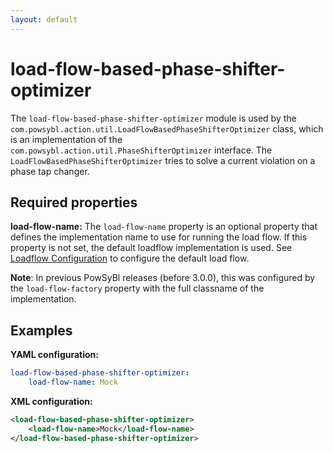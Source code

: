 ```yaml
---
layout: default
---
```


# load-flow-based-phase-shifter-optimizer
The `load-flow-based-phase-shifter-optimizer` module is used by the `com.powsybl.action.util.LoadFlowBasedPhaseShifterOptimizer` class, which is an implementation of the `com.powsybl.action.util.PhaseShifterOptimizer` interface. The `LoadFlowBasedPhaseShifterOptimizer` tries to solve a current violation on a phase tap changer.

## Required properties

**load-flow-name:**
The `load-flow-name` property is an optional property that defines the implementation name to use for running the load flow. If this property is not set, the default loadflow implementation is used. See [Loadflow Configuration](load-flow.md) to configure the default load flow.

**Note**: In previous PowSyBl releases (before 3.0.0), this was configured by the `load-flow-factory` property with the full classname of the implementation.

## Examples

**YAML configuration:**
```yaml
load-flow-based-phase-shifter-optimizer:
    load-flow-name: Mock
```

**XML configuration:**
```xml
<load-flow-based-phase-shifter-optimizer>
    <load-flow-name>Mock</load-flow-name>
</load-flow-based-phase-shifter-optimizer>
```
